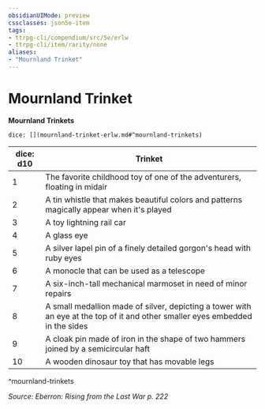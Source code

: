 ```yaml
---
obsidianUIMode: preview
cssclasses: json5e-item
tags:
- ttrpg-cli/compendium/src/5e/erlw
- ttrpg-cli/item/rarity/none
aliases: 
- "Mournland Trinket"
---
```

# Mournland Trinket


**Mournland Trinkets**

`dice: [](mournland-trinket-erlw.md#^mournland-trinkets)`

| dice: d10 | Trinket |
|-----------|---------|
| 1 | The favorite childhood toy of one of the adventurers, floating in midair |
| 2 | A tin whistle that makes beautiful colors and patterns magically appear when it's played |
| 3 | A toy lightning rail car |
| 4 | A glass eye |
| 5 | A silver lapel pin of a finely detailed gorgon's head with ruby eyes |
| 6 | A monocle that can be used as a telescope |
| 7 | A six-inch-tall mechanical marmoset in need of minor repairs |
| 8 | A small medallion made of silver, depicting a tower with an eye at the top of it and other smaller eyes embedded in the sides |
| 9 | A cloak pin made of iron in the shape of two hammers joined by a semicircular haft |
| 10 | A wooden dinosaur toy that has movable legs |
^mournland-trinkets

*Source: Eberron: Rising from the Last War p. 222*